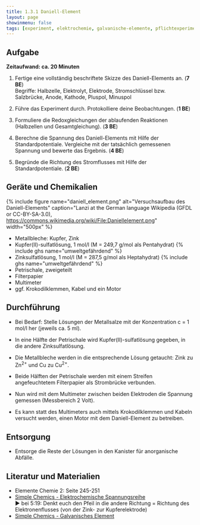 ```yaml
---
title: 1.3.1 Daniell-Element
layout: page
showinmenu: false
tags: [experiment, elektrochemie, galvanische-elemente, pflichtexperiment]
---
```


## Aufgabe

**Zeitaufwand: ca. 20 Minuten**

1. Fertige eine vollständig beschriftete Skizze des Daniell-Elements an. (**7 BE**)  
   Begriffe: Halbzelle, Elektrolyt, Elektrode, Stromschlüssel bzw. Salzbrücke, Anode, Kathode, Pluspol, Minuspol

2. Führe das Experiment durch. Protokolliere deine Beobachtungen. (**1 BE**)

3. Formuliere die Redoxgleichungen der ablaufenden Reaktionen (Halbzellen und Gesamtgleichung). (**3 BE**)

4. Berechne die Spannung des Daniell-Elements mit Hilfe der Standardpotentiale. Vergleiche mit der tatsächlich gemessenen Spannung und bewerte das Ergebnis. (**4 BE**)

5. Begründe die Richtung des Stromflusses mit Hilfe der Standardpotentiale. (**2 BE**)

## Geräte und Chemikalien

{% include figure name="daniell_element.png" alt="Versuchsaufbau des Daniell-Elements" caption="Lanzi at the German language Wikipedia (GFDL or CC-BY-SA-3.0), https://commons.wikimedia.org/wiki/File:Daniellelement.png" width="500px" %}

- Metallbleche: Kupfer, Zink
- Kupfer(II)-sulfatlösung, 1 mol/l (M =  249,7 g/mol als Pentahydrat) {% include ghs name="umweltgefährdend" %}
- Zinksulfatlösung, 1 mol/l (M = 287,5 g/mol als Heptahydrat) {% include ghs name="umweltgefährdend" %}
- Petrischale, zweigeteilt
- Filterpapier
- Multimeter
- ggf. Krokodilklemmen, Kabel und ein Motor

## Durchführung


- Bei Bedarf: Stelle Lösungen der Metallsalze mit der Konzentration c = 1 mol/l her (jeweils ca. 5 ml).
- In eine Hälfte der Petrischale wird Kupfer(II)-sulfatlösung gegeben, in die andere Zinksulfatlösung. 
- Die Metallbleche werden in die entsprechende Lösung getaucht: Zink zu Zn<sup>2+</sup> und Cu zu Cu<sup>2+</sup>.
- Beide Hälften der Petrischale werden mit einem Streifen angefeuchtetem Filterpapier als Strombrücke verbunden.
- Nun wird mit dem Multimeter zwischen beiden Elektroden die Spannung gemessen (Messbereich 2 Volt).


- Es kann statt des Multimeters auch mittels Krokodilklemmen und Kabeln versucht werden, einen Motor mit dem Daniell-Element zu betreiben.

## Entsorgung

- Entsorge die Reste der Lösungen in den Kanister für anorganische Abfälle.

## Literatur und Materialien

- Elemente Chemie 2: Seite 245-251
- [Simple Chemics - Elektrochemische Spannungsreihe](https://www.youtube.com/watch?v=TTG_LOP3w0A)  
 :arrow_forward: bei 5:19: Denkt euch den Pfeil in die andere Richtung = Richtung des Elektronenflusses (von der Zink- zur Kupferelektrode)
- [Simple Chemics - Galvanisches Element](https://www.youtube.com/watch?v=IkJFCAPnecQ)
